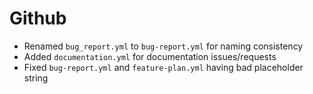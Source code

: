 # Github
- Renamed `bug_report.yml` to `bug-report.yml` for naming consistency
- Added `documentation.yml` for documentation issues/requests
- Fixed `bug-report.yml` and `feature-plan.yml` having bad placeholder string
